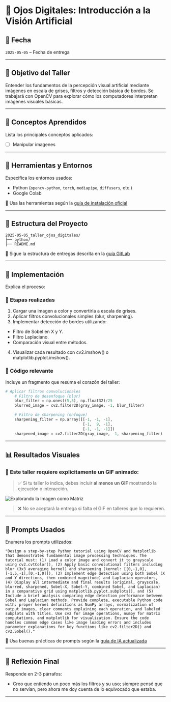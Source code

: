 # 🧪 Ojos Digitales: Introducción a la Visión Artificial

## 📅 Fecha
`2025-05-05` – Fecha de entrega 

---

## 🎯 Objetivo del Taller

Entender los fundamentos de la percepción visual artificial mediante imágenes en escala de grises, filtros y detección básica de bordes. Se trabajará con OpenCV para explorar cómo los computadores interpretan imágenes visuales básicas.

---

## 🧠 Conceptos Aprendidos

Lista los principales conceptos aplicados:

- [ ] Manipular imagenes 

---

## 🔧 Herramientas y Entornos

Especifica los entornos usados:

- Python (`opencv-python`, `torch`, `mediapipe`, `diffusers`, etc.)
- Google Colab

📌 Usa las herramientas según la [guía de instalación oficial](./guia_instalacion_entornos_visual.md)

---

## 📁 Estructura del Proyecto

```
2025-05-05_taller_ojos_digitales/
├── python/                  
├── README.md
```

📎 Sigue la estructura de entregas descrita en la [guía GitLab](./guia_gitlab_computacion_visual.md)

---

## 🧪 Implementación

Explica el proceso:

### 🔹 Etapas realizadas
1. Cargar una imagen a color y convertirla a escala de grises.
2. Aplicar filtros convolucionales simples (blur, sharpening).
3. Implementar detección de bordes utilizando:
- Filtro de Sobel en X y Y.
- Filtro Laplaciano.
- Comparación visual entre métodos.
4. Visualizar cada resultado con cv2.imshow() o matplotlib.pyplot.imshow().

### 🔹 Código relevante

Incluye un fragmento que resuma el corazón del taller:

```python
# Aplicar filtros convolucionales
    # Filtro de desenfoque (blur)
    blur_filter = np.ones((5,5), np.float32)/25
    blurred_image = cv2.filter2D(gray_image, -1, blur_filter)

    # Filtro de sharpening (enfoque)
    sharpening_filter = np.array([[-1, -1, -1],
                                  [-1,  9, -1],
                                  [-1, -1, -1]])
    sharpened_image = cv2.filter2D(gray_image, -1, sharpening_filter)

```

---

## 📊 Resultados Visuales

### 📌 Este taller **requiere explícitamente un GIF animado**:

> ✅ Si tu taller lo indica, debes incluir **al menos un GIF** mostrando la ejecución o interacción.

![Explorando la Imagen como Matriz](python/Taller3Py.gif)

> ❌ No se aceptará la entrega si falta el GIF en talleres que lo requieren.

---

## 🧩 Prompts Usados

Enumera los prompts utilizados:

```text
"Design a step-by-step Python tutorial using OpenCV and Matplotlib that demonstrates fundamental image processing techniques. The tutorial must: (1) Load a color image and convert it to grayscale using cv2.cvtColor(), (2) Apply basic convolutional filters including blur (3x3 averaging kernel) and sharpening (kernel: [[0,-1,0],[-1,5,-1],[0,-1,0]]), (3) Implement edge detection using both Sobel (X and Y directions, then combined magnitude) and Laplacian operators, (4) Display all intermediate and final results (original, grayscale, blurred, sharpened, Sobel-X, Sobel-Y, combined Sobel, and Laplacian) in a comparative grid using matplotlib.pyplot.subplots(), and (5) Include a brief analysis comparing edge detection performance between Sobel and Laplacian methods. Provide complete, executable Python code with: proper kernel definitions as NumPy arrays, normalization of output images, clear comments explaining each operation, and labeled subplots with titles. Use cv2 for image operations, numpy for matrix computations, and matplotlib for visualization. Ensure the code handles common edge cases like image loading errors and includes parameter explanations for key functions like cv2.filter2D() and cv2.Sobel()."
```

📎 Usa buenas prácticas de prompts según la [guía de IA actualizada](./guia_prompts_inteligencias_artificiales_actualizada.md)

---

## 💬 Reflexión Final

Responde en 2-3 párrafos:

- Creo que entiendo un poco más los filtros y su uso; siempre pensé que no servían, pero ahora me doy cuenta de lo equivocado que estaba.

---

